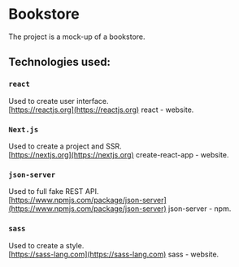 # Bookstore

The project is a mock-up of a bookstore.

## Technologies used:

### `react`

Used to create user interface.\
[https://reactjs.org](https://reactjs.org) react - website.

### `Next.js`

Used to create a project and SSR.\
[https://nextjs.org](https://nextjs.org) create-react-app - website.

### `json-server`

Used to full fake REST API.\
[https://www.npmjs.com/package/json-server](https://www.npmjs.com/package/json-server) json-server - npm.

### `sass`

Used to create a style.\
[https://sass-lang.com](https://sass-lang.com) sass - website.